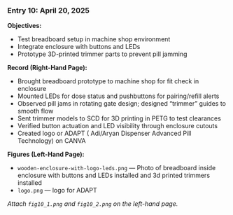 ### Entry 10: April 20, 2025

**Objectives:**
- Test breadboard setup in machine shop environment  
- Integrate enclosure with buttons and LEDs  
- Prototype 3D-printed trimmer parts to prevent pill jamming  

**Record (Right-Hand Page):**
- Brought breadboard prototype to machine shop for fit check in enclosure  
- Mounted LEDs for dose status and pushbuttons for pairing/refill alerts  
- Observed pill jams in rotating gate design; designed “trimmer” guides to smooth flow  
- Sent trimmer models to SCD for 3D printing in PETG to test clearances  
- Verified button actuation and LED visibility through enclosure cutouts  
- Created logo or ADAPT ( Adi/Aryan Dispenser Advanced Pill Technology) on CANVA

**Figures (Left-Hand Page):**
- `wooden-enclosure-with-logo-leds.png` — Photo of breadboard inside enclosure with buttons and LEDs installed and 3d printed trimmers installed  
- `logo.png` — logo for ADAPT  

*Attach `fig10_1.png` and `fig10_2.png` on the left-hand page.*  

